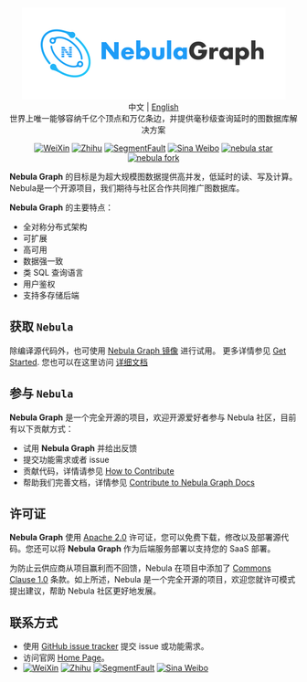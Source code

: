 <p align="center">
  <img src="docs/logo.png"/>
  <br>中文 | <a href="README.md">English</a>
  <br>世界上唯一能够容纳千亿个顶点和万亿条边，并提供毫秒级查询延时的图数据库解决方案<br>
</p>

<p align="center">
  <a href="https://user-images.githubusercontent.com/38887077/67449282-4362b300-f64c-11e9-878f-7efc373e5e55.jpg"><img src="https://img.shields.io/badge/WeChat-%E5%BE%AE%E4%BF%A1-brightgreen" alt="WeiXin"></a>
  <a href="https://www.zhihu.com/org/nebulagraph/activities"><img src="https://img.shields.io/badge/Zhihu-%E7%9F%A5%E4%B9%8E-blue" alt="Zhihu"></a>
  <a href="https://segmentfault.com/t/nebula"><img src="https://img.shields.io/badge/SegmentFault-%E6%80%9D%E5%90%A6-green" alt="SegmentFault"></a>
  <a href="https://weibo.com/p/1006067122684542/home?from=page_100606&mod=TAB#place"><img src="https://img.shields.io/badge/Weibo-%E5%BE%AE%E5%8D%9A-red" alt="Sina Weibo"></a>
  <a href="http://githubbadges.com/star.svg?user=vesoft-inc&repo=nebula&style=default">
    <img src="http://githubbadges.com/star.svg?user=vesoft-inc&repo=nebula&style=default" alt="nebula star"/>
  </a>
  <a href="http://githubbadges.com/fork.svg?user=vesoft-inc&repo=nebula&style=default">
    <img src="http://githubbadges.com/fork.svg?user=vesoft-inc&repo=nebula&style=default" alt="nebula fork"/>
  </a>
</p>

**Nebula Graph** 的目标是为超大规模图数据提供高并发，低延时的读、写及计算。Nebula是一个开源项目，我们期待与社区合作共同推广图数据库。

**Nebula Graph** 的主要特点：

* 全对称分布式架构
* 可扩展
* 高可用
* 数据强一致
* 类 SQL 查询语言
* 用户鉴权
* 支持多存储后端

## 获取 `Nebula` ##

除编译源代码外，也可使用 [Nebula Graph 镜像](https://hub.docker.com/r/vesoft/nebula-graph) 进行试用。
更多详情参见 [Get Started](docs/manual-CN/1.overview/2.quick-start/1.get-started.md). 您也可以在这里访问 [详细文档](docs/manual-CN/README.md)

## 参与 `Nebula` ##

**Nebula Graph** 是一个完全开源的项目，欢迎开源爱好者参与 Nebula 社区，目前有以下贡献方式：

* 试用 **Nebula Graph** 并给出反馈
* 提交功能需求或者 issue
* 贡献代码，详情请参见 [How to Contribute](docs/manual-CN/4.contributions/how-to-contribute.md)
* 帮助我们完善文档，详情参见 [Contribute to Nebula Graph Docs](docs/manual-CN/4.contributions/contribute-to-documentation.md)

## 许可证 ##

**Nebula Graph** 使用 [Apache 2.0](https://www.apache.org/licenses/LICENSE-2.0) 许可证，您可以免费下载，修改以及部署源代码。您还可以将 **Nebula Graph** 作为后端服务部署以支持您的 SaaS 部署。

为防止云供应商从项目赢利而不回馈，Nebula 在项目中添加了 [Commons Clause 1.0](https://commonsclause.com/) 条款。如上所述，Nebula 是一个完全开源的项目，欢迎您就许可模式提出建议，帮助 Nebula 社区更好地发展。

## 联系方式 ##

* 使用 [GitHub issue tracker](https://github.com/vesoft-inc/nebula/issues) 提交 issue 或功能需求。
* 访问官网 [Home Page](http://nebula-graph.io/)。
*  [![WeiXin](https://img.shields.io/badge/WeChat-%E5%BE%AE%E4%BF%A1-brightgreen)](https://user-images.githubusercontent.com/38887077/67449282-4362b300-f64c-11e9-878f-7efc373e5e55.jpg)
[![Zhihu](https://img.shields.io/badge/Zhihu-%E7%9F%A5%E4%B9%8E-blue)](https://www.zhihu.com/org/nebulagraph/activities)
[![SegmentFault](https://img.shields.io/badge/SegmentFault-%E6%80%9D%E5%90%A6-green)](https://segmentfault.com/t/nebula)
[![Sina Weibo](https://img.shields.io/badge/Weibo-%E5%BE%AE%E5%8D%9A-red)](https://weibo.com/p/1006067122684542/home?from=page_100606&mod=TAB#place)
